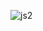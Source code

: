 ![js2](https://github.com/ZhArtem/MaximasterTest/assets/114347290/fc017e3d-1341-47b7-a74f-2c0f7d56ed40)
